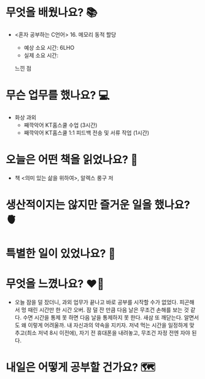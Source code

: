 # 무엇을 배웠나요? 📚
- <혼자 공부하는 C언어> 16. 메모리 동적 할당
    - 예상 소요 시간: 6LHO
    - 실제 소요 시간:

    느낀 점

# 무슨 업무를 했나요? 💻
- 화상 과외
    - 째깍악어 KT홈스쿨 수업 (3시간)
    - 째깍악어 KT홈스쿨 1:1 피드백 전송 및 서류 작업 (1시간)

# 오늘은 어떤 책을 읽었나요? 📖
- 책 <의미 있는 삶을 위하여>, 알렉스 룽구 저

# 생산적이지는 않지만 즐거운 일을 했나요? 🫀

# 특별한 일이 있었나요? 🧳

# 무엇을 느꼈나요? ❤️‍🔥
- 오늘 잠을 덜 잤더니, 과외 업무가 끝나고 바로 공부를 시작할 수가 없었다. 피곤해서 멍 때린 시간만 한 시간 오버. 잠 덜 잔 만큼 다음 날은 무조건 손해를 보는 것 같다. 수면 시간을 통제 못 하면 다음 날을 통제하지 못 한다. 새삼 또 깨닫는다. 알면서도 왜 이렇게 어려울까. 내 자신과의 약속을 지키자. 저녁 먹는 시간을 일정하게 맞추고(최소 저녁 8시 이전에), 자기 전 휴대폰을 내려놓고, 무조건 자정 전엔 자야 된다.

# 내일은 어떻게 공부할 건가요? 🗺